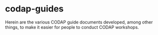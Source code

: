 # codap-guides
Herein are the various CODAP guide documents developed, among other things, to make it easier for people to conduct CODAP workshops.

